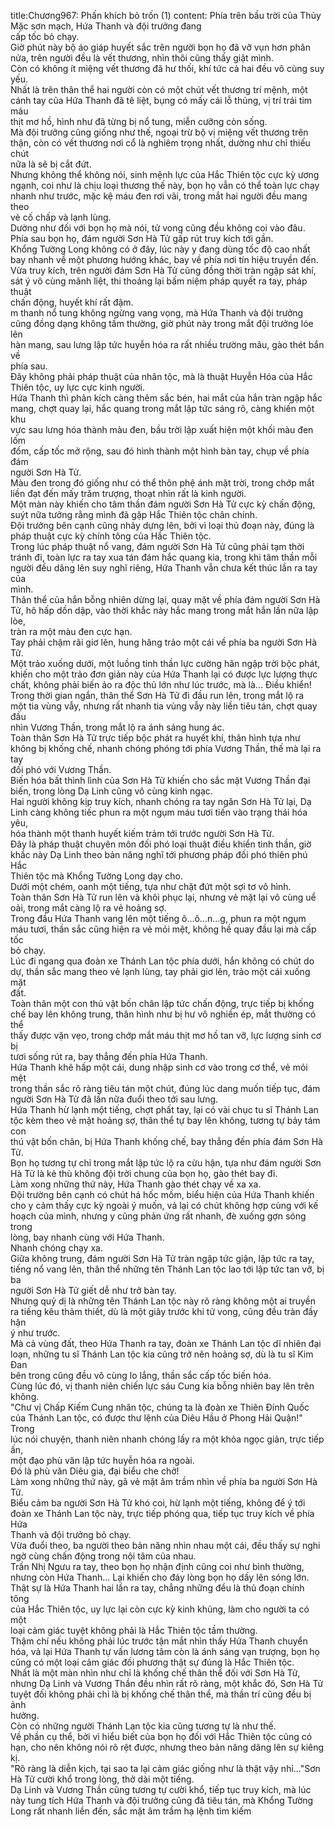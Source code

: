 title:Chương967: Phấn khích bỏ trốn (1)
content:
Phía trên bầu trời của Thủy Mặc sơn mạch, Hứa Thanh và đội trưởng đang<br>cấp tốc bỏ chạy.<br>Giờ phút này bộ áo giáp huyết sắc trên người bọn họ đã vỡ vụn hơn phân<br>nửa, trên người đều là vết thương, nhìn thôi cũng thấy giật mình.<br>Còn có không ít miệng vết thương đã hư thối, khí tức cả hai đều vô cùng suy<br>yếu.<br>Nhất là trên thân thể hai người còn có một chút vết thương trí mệnh, một<br>cánh tay của Hứa Thanh đã tê liệt, bụng có mấy cái lỗ thủng, vị trí trái tim máu<br>thịt mơ hồ, hình như đã từng bị nổ tung, miễn cưỡng còn sống.<br>Mà đội trưởng cũng giống như thế, ngoại trừ bộ vị miệng vết thương trên<br>thận, còn có vết thương nơi cổ là nghiêm trọng nhất, dường như chỉ thiếu chút<br>nữa là sẽ bị cắt đứt.<br>Nhưng không thể không nói, sinh mệnh lực của Hắc Thiên tộc cực kỳ ương<br>ngạnh, coi như là chịu loại thương thế này, bọn họ vẫn có thể toàn lực chạy<br>nhanh như trước, mặc kệ máu đen rơi vãi, trong mắt hai người đều mang theo<br>vẻ cố chấp và lạnh lùng.<br>Dường như đối với bọn họ mà nói, tử vong cũng đều không coi vào đâu.<br>Phía sau bọn họ, đám người Sơn Hà Tử gấp rút truy kích tới gần.<br>Khổng Tường Long không có ở đây, lúc này y đang dùng tốc độ cao nhất<br>bay nhanh về một phương hướng khác, bay về phía nơi tín hiệu truyền đến.<br>Vừa truy kích, trên người đám Sơn Hà Tử cũng đồng thời tràn ngập sát khí,<br>sát ý vô cùng mãnh liệt, thi thoảng lại bấm niệm pháp quyết ra tay, pháp thuật<br>chấn động, huyết khí rất đậm.<br>m thanh nổ tung không ngừng vang vọng, mà Hứa Thanh và đội trưởng<br>cũng đồng dạng không tầm thường, giờ phút này trong mắt đội trưởng lóe lên<br>hàn mang, sau lưng lập tức huyễn hóa ra rất nhiều trường mâu, gào thét bắn về<br>phía sau.<br>Đây không phải pháp thuật của nhân tộc, mà là thuật Huyễn Hóa của Hắc<br>Thiên tộc, uy lực cực kinh người.<br>Hứa Thanh thì phản kích càng thêm sắc bén, hai mắt của hắn tràn ngập hắc<br>mang, chợt quay lại, hắc quang trong mắt lập tức sáng rõ, càng khiến một khu<br>vực sau lưng hóa thành màu đen, bầu trời lập xuất hiện một khối màu đen lốm<br>đốm, cấp tốc mở rộng, sau đó hình thành một hình bàn tay, chụp về phía đám<br>người Sơn Hà Tử.<br>Màu đen trong đó giống như có thể thôn phệ ánh mặt trời, trong chớp mắt<br>liền đạt đến mấy trăm trượng, thoạt nhìn rất là kinh người.<br>Một màn này khiến cho tâm thần đám người Sơn Hà Tử cực kỳ chấn động,<br>suýt nữa tưởng rằng mình đã gặp Hắc Thiên tộc chân chính.<br>Đội trưởng bên cạnh cũng nhảy dựng lên, bởi vì loại thủ đoạn này, đúng là<br>pháp thuật cực kỳ chính tông của Hắc Thiên tộc.<br>Trong lúc pháp thuật nổ vang, đám người Sơn Hà Tử cũng phải tạm thời<br>tránh đi, toàn lực ra tay xua tán đám hắc quang kia, trong khi tâm thần mỗi<br>người đều dâng lên suy nghĩ riêng, Hứa Thanh vẫn chưa kết thúc lần ra tay của<br>mình.<br>Thân thể của hắn bỗng nhiên dừng lại, quay mặt về phía đám người Sơn Hà<br>Tử, hô hấp dồn dập, vào thời khắc này hắc mang trong mắt hắn lần nữa lập lòe,<br>tràn ra một màu đen cực hạn.<br>Tay phải chậm rãi giơ lên, hung hăng trảo một cái về phía ba người Sơn Hà<br>Tử.<br>Một trảo xuống dưới, một luồng tinh thần lực cường hãn ngập trời bộc phát,<br>khiến cho một trảo đơn giản này của Hứa Thanh lại có được lực lượng thực<br>chất, không phải biến ảo ra độc thủ lớn như lúc trước, mà là... Điều khiển!<br>Trong thời gian ngắn, thân thể Sơn Hà Tử đi đầu run lên, trong mắt lộ ra<br>một tia vùng vẫy, nhưng rất nhanh tia vùng vẫy này liền tiêu tán, chợt quay đầu<br>nhìn Vương Thần, trong mắt lộ ra ánh sáng hung ác.<br>Toàn thân Sơn Hà Tử trực tiếp bộc phát ra huyết khí, thân hình tựa như<br>không bị khống chế, nhanh chóng phóng tới phía Vương Thần, thế mà lại ra tay<br>đối phó với Vương Thần.<br>Biến hóa bất thình lình của Sơn Hà Tử khiến cho sắc mặt Vương Thần đại<br>biến, trong lòng Dạ Linh cũng vô cùng kinh ngạc.<br>Hai người không kịp truy kích, nhanh chóng ra tay ngăn Sơn Hà Tử lại, Dạ<br>Linh càng không tiếc phun ra một ngụm máu tươi tiến vào trạng thái hóa yêu,<br>hóa thành một thanh huyết kiếm trảm tới trước người Sơn Hà Tử.<br>Đây là pháp thuật chuyên môn đối phó loại thuật điều khiển tinh thần, giờ<br>khắc này Dạ Linh theo bản năng nghĩ tới phương pháp đối phó thiên phú Hắc<br>Thiên tộc mà Khổng Tường Long dạy cho.<br>Dưới một chém, oanh một tiếng, tựa như chặt đứt một sợi tơ vô hình.<br>Toàn thân Sơn Hà Tử run lên và khôi phục lại, nhưng vẻ mặt lại vô cùng uể<br>oải, trong mắt càng lộ ra vẻ hoảng sợ.<br>Trong đầu Hứa Thanh vang lên một tiếng ô...ô...n...g, phun ra một ngụm<br>máu tươi, thần sắc cũng hiện ra vẻ mỏi mệt, không hề quay đầu lại mà cấp tốc<br>bỏ chạy.<br>Lúc đi ngang qua đoàn xe Thánh Lan tộc phía dưới, hắn không có chút do<br>dự, thần sắc mang theo vẻ lạnh lùng, tay phải giơ lên, trảo một cái xuống mặt<br>đất.<br>Toàn thân một con thú vật bốn chân lập tức chấn động, trực tiếp bị khống<br>chế bay lên không trung, thân hình như bị hư vô nghiền ép, mắt thường có thể<br>thấy được vặn vẹo, trong chớp mắt máu thịt mơ hồ tan vỡ, lực lượng sinh cơ bị<br>tươi sống rút ra, bay thẳng đến phía Hứa Thanh.<br>Hứa Thanh khẽ hấp một cái, dung nhập sinh cơ vào trong cơ thể, vẻ mỏi mệt<br>trong thần sắc rõ ràng tiêu tán một chút, đúng lúc dang muốn tiếp tục, đám<br>người Sơn Hà Tử đã lần nữa đuổi theo tới sau lưng.<br>Hứa Thanh hừ lạnh một tiếng, chợt phất tay, lại có vài chục tu sĩ Thánh Lan<br>tộc kèm theo vẻ mặt hoảng sợ, thân thể tự bay lên không, tương tự bảy tám con<br>thú vật bốn chân, bị Hứa Thanh khống chế, bay thẳng đến phía đám Sơn Hà Tử.<br>Bọn họ tương tự chỉ trong mắt lập tức lộ ra cừu hận, tựa như đám người Sơn<br>Hà Tử là kẻ thù không đội trời chung của bọn họ, gào thét bay đi.<br>Làm xong những thứ này, Hứa Thanh gào thét chạy về xa xa.<br>Đội trường bên cạnh có chút há hốc mồm, biểu hiện của Hứa Thanh khiến<br>cho y cảm thấy cực kỳ ngoài ý muốn, vả lại có chút không hợp cùng với kế<br>hoạch của mình, nhưng y cũng phản ứng rất nhanh, đè xuống gợn sóng trong<br>lòng, bay nhanh cùng với Hứa Thanh.<br>Nhanh chóng chạy xa.<br>Giữa không trung, đám người Sơn Hà Tử tràn ngập tức giận, lập tức ra tay,<br>tiếng nổ vang lên, thân thể những tên Thánh Lan tộc lao tới lập tức tan vỡ, bị ba<br>người Sơn Hà Tử giết dễ như trở bàn tay.<br>Nhưng quỷ dị là những tên Thánh Lan tộc này rõ ràng không một ai truyền<br>ra tiếng kêu thảm thiết, dù là một giây trước khi tử vong, cũng đều tràn đầy hận<br>ý như trước.<br>Mà cả vùng đất, theo Hứa Thanh ra tay, đoàn xe Thánh Lan tộc dĩ nhiên đại<br>loạn, những tu sĩ Thánh Lan tộc kia cũng trở nên hoảng sợ, dù là tu sĩ Kim Đan<br>bên trong cũng đều vô cùng lo lắng, thần sắc cấp tốc biến hóa.<br>Cùng lúc đó, vị thanh niên chiến lực sáu Cung kia bỗng nhiên bay lên trên<br>không.<br>"Chư vị Chấp Kiếm Cung nhân tộc, chúng ta là đoàn xe Thiên Đính Quốc<br>của Thánh Lan tộc, có được thư lệnh của Diêu Hầu ở Phong Hải Quận!" Trong<br>lúc nói chuyện, thanh niên nhanh chóng lấy ra một khỏa ngọc giản, trực tiếp ấn,<br>một đạo phù văn lập tức huyễn hóa ra ngoài.<br>Đó là phù văn Diêu gia, đại biểu che chở!<br>Làm xong những thứ này, gã vẻ mặt âm trầm nhìn về phía ba người Sơn Hà<br>Tử.<br>Biểu cảm ba người Sơn Hà Tử khó coi, hừ lạnh một tiếng, không để ý tới<br>đoàn xe Thánh Lan tộc này, trực tiếp phóng qua, tiếp tục truy kích về phía Hứa<br>Thanh và đội trưởng bỏ chạy.<br>Vừa đuổi theo, ba người theo bản năng nhìn nhau một cái, đều thấy sự nghi<br>ngờ cùng chấn động trong nội tâm của nhau.<br>Trần Nhị Ngưu ra tay, theo bọn họ nhận định cũng coi như bình thường,<br>nhưng còn Hứa Thanh... Lại khiến cho đáy lòng bọn họ dấy lên sóng lớn.<br>Thật sự là Hứa Thanh hai lần ra tay, chẳng những đều là thủ đoạn chính tông<br>của Hắc Thiên tộc, uy lực lại còn cực kỳ kinh khủng, làm cho người ta có một<br>loại cảm giác tuyệt không phải là Hắc Thiên tộc tầm thường.<br>Thậm chí nếu không phải lúc trước tận mắt nhìn thấy Hứa Thanh chuyển<br>hóa, vả lại Hứa Thanh tự vấn lương tâm còn là ánh sáng vạn trượng, bọn họ<br>cũng có một loại cảm giác đối phương thật sự đúng là Hắc Thiên tộc.<br>Nhất là một màn nhìn như chỉ là khống chế thân thể đối với Sơn Hà Tử,<br>nhưng Dạ Linh và Vương Thần đều nhìn rất rõ ràng, một khắc đó, Sơn Hà Tử<br>tuyệt đối không phải chỉ là bị khống chế thân thể, mà thần trí cũng đều bị ảnh<br>hưởng.<br>Còn có những người Thánh Lan tộc kia cũng tương tự là như thế.<br>Về phần cụ thể, bởi vì hiểu biết của bọn họ đối với Hắc Thiên tộc cũng có<br>hạn, cho nên không nói rõ rệt được, nhưng theo bản năng dâng lên sự kiêng kị.<br>"Rõ ràng là diễn kịch, tại sao ta lại cảm giác giống như là thật vậy nhỉ..."Sơn<br>Hà Tử cười khổ trong lòng, thở dài một tiếng.<br>Dạ Linh và Vương Thần cũng tương tự cười khổ, tiếp tục truy kích, mà lúc<br>này tung tích Hứa Thanh và đội trưởng cũng đã tiêu tán, mà Khổng Tường<br>Long rất nhanh liền đến, sắc mặt âm trầm hạ lệnh tìm kiếm